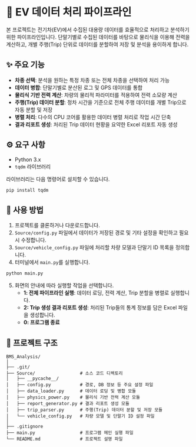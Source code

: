 # 🚗 EV 데이터 처리 파이프라인

본 프로젝트는 전기차(EV)에서 수집된 대용량 데이터를 효율적으로 처리하고 분석하기 위한 파이프라인입니다. 
단말기별로 수집된 데이터를 바탕으로 물리식을 이용해 전력을 계산하고, 개별 주행(Trip) 단위로 데이터를 분할하여 저장 및 분석을 용이하게 합니다.

## ✨ 주요 기능

- **차종 선택**: 분석을 원하는 특정 차종 또는 전체 차종을 선택하여 처리 가능
- **데이터 병합**: 단말기별로 분산된 로그 및 GPS 데이터를 통합
- **물리식 기반 전력 계산**: 차량의 물리적 파라미터를 적용하여 전력 소모량 계산
- **주행(Trip) 데이터 분할**: 정차 시간을 기준으로 전체 주행 데이터를 개별 Trip으로 자동 분할 및 저장
- **병렬 처리**: 다수의 CPU 코어를 활용한 데이터 병렬 처리로 작업 시간 단축
- **결과 리포트 생성**: 처리된 Trip 데이터 현황을 요약한 Excel 리포트 자동 생성

## ⚙️ 요구 사항

- Python 3.x
- `tqdm` 라이브러리

라이브러리는 다음 명령어로 설치할 수 있습니다.
```bash
pip install tqdm
```

## 🚀 사용 방법

1. 프로젝트를 클론하거나 다운로드합니다.
2. `Source/config.py` 파일에서 데이터가 저장된 경로 및 기타 설정을 확인하고 필요시 수정합니다.
3. `Source/vehicle_config.py` 파일에 처리할 차량 모델과 단말기 ID 목록을 정의합니다.
4. 터미널에서 `main.py`를 실행합니다.

```bash
python main.py
```

5. 화면의 안내에 따라 실행할 작업을 선택합니다.
    - **1: 전체 파이프라인 실행**: 데이터 로딩, 전력 계산, Trip 분할을 병렬로 실행합니다.
    - **2: Trip 생성 결과 리포트 생성**: 처리된 Trip들의 통계 정보를 담은 Excel 파일을 생성합니다.
    - **0: 프로그램 종료**

## 📂 프로젝트 구조

```
BMS_Analysis/
│
├── .git/
├── Source/                 # 소스 코드 디렉토리
│   ├── __pycache__/
│   ├── config.py           # 경로, DB 정보 등 주요 설정 파일
│   ├── data_loader.py      # 데이터 로딩 및 병합 모듈
│   ├── physics_power.py    # 물리식 기반 전력 계산 모듈
│   ├── report_generator.py # 결과 리포트 생성 모듈
│   ├── trip_parser.py      # 주행(Trip) 데이터 분할 및 저장 모듈
│   └── vehicle_config.py   # 차량 모델 및 단말기 ID 설정 파일
│
├── .gitignore
├── main.py                 # 프로그램 메인 실행 파일
└── README.md               # 프로젝트 설명 파일
```
